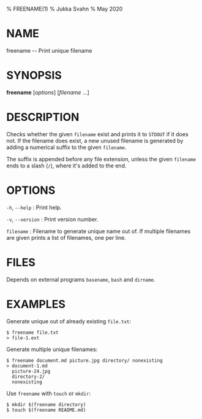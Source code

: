 % FREENAME(1)
% Jukka Svahn
% May 2020

# NAME

freename -- Print unique filename

# SYNOPSIS

**freename** [*options*] [*filename* ...]

# DESCRIPTION

Checks whether the given `filename` exist and prints it to `STDOUT` if it does
not. If the filename does exist, a new unused filename is generated by adding a
numerical suffix to the given `filename`.

The suffix is appended before any file extension, unless the given `filename`
ends to a slash (`/`), where it's added to the end.

# OPTIONS

`-h`, `--help`
: Print help.

`-v`, `--version`
: Print version number.

`filename`
: Filename to generate unique name out of. If multiple filenames are given
prints a list of filenames, one per line.

# FILES

Depends on external programs `basename`, `bash` and `dirname`.

# EXAMPLES

Generate unique out of already existing `file.txt`:

    $ freename file.txt
    > file-1.ext

Generate multiple unique filenames:

    $ freename document.md picture.jpg directory/ nonexisting
    > document-1.md
      picture-24.jpg
      directory-2/
      nonexisting

Use `freename` with `touch` or `mkdir`:

    $ mkdir $(freename directory)
    $ touch $(freename README.md)
